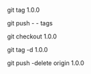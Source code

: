 

git tag 1.0.0

git push - - tags

git checkout 1.0.0

git tag -d 1.0.0

git push -delete origin 1.0.0


